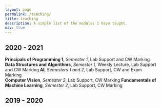 ```yaml
---
layout: page
permalink: /teaching/
title: teaching
description: A simple list of the modules I have taught.
nav: true
---
```


## 2020 - 2021

**Principals of Programming 1**, *Semester 1*, Lab Support and CW Marking  
**Data Structures and Algorithms**, *Semester 1*, Weekly Lecture, Lab Support and CW Marking
**AI**, *Semesters 1 and 2*, Lab Support, CW and Exam Marking  
**Computer Vision**, *Semester 2*, Lab Support, CW Marking
**Fundamentals of Machine Learning**, *Semester 2*, Lab Support, CW Marking

## 2019 - 2020  
